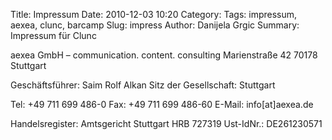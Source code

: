 Title: Impressum
Date: 2010-12-03 10:20
Category: 
Tags: impressum, aexea, clunc, barcamp
Slug: impress
Author: Danijela Grgic
Summary: Impressum für Clunc

aexea GmbH – communication. content. consulting
Marienstraße 42
70178 Stuttgart

Geschäftsführer: Saim Rolf Alkan
Sitz der Gesellschaft: Stuttgart

Tel: +49 711 699 486-0
Fax: +49 711 699 486-60
E-Mail: info[at]aexea.de

Handelsregister: Amtsgericht Stuttgart  HRB 727319
Ust-IdNr.: DE261230571

